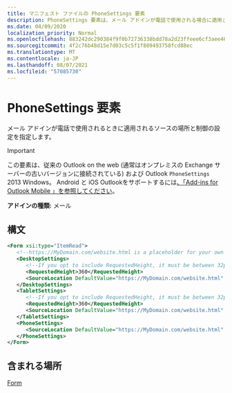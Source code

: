 ```yaml
---
title: マニフェスト ファイルの PhoneSettings 要素
description: PhoneSettings 要素は、メール アドインが電話で使用される場合に適用されるソースの場所と制御設定を指定します。
ms.date: 04/09/2020
localization_priority: Normal
ms.openlocfilehash: 883242dc290384f9f0b72736338bdd78a2d23ffeee6cf3aee46d5acd970654ab
ms.sourcegitcommit: 4f2c76b48d15e7d03c5c5f1f809493758fcd88ec
ms.translationtype: MT
ms.contentlocale: ja-JP
ms.lasthandoff: 08/07/2021
ms.locfileid: "57085730"
---
```

# <a name="phonesettings-element"></a>PhoneSettings 要素

メール アドインが電話で使用されるときに適用されるソースの場所と制御の設定を指定します。

> [!IMPORTANT]
> この要素は、従来の Outlook on the web (通常はオンプレミスの Exchange サーバーの古いバージョンに接続されている) および Outlook `PhoneSettings` 2013 Windows。 Android と iOS Outlookをサポートするには[、「Add-ins for Outlook Mobile 」を参照してください](../../outlook/outlook-mobile-addins.md)。

**アドインの種類:** メール

## <a name="syntax"></a>構文

```XML
<Form xsi:type="ItemRead">
   <!--https://MyDomain.com/website.html is a placeholder for your own add-in website.-->
   <DesktopSettings>
      <!--If you opt to include RequestedHeight, it must be between 32px to 450px, inclusive.-->
      <RequestedHeight>360</RequestedHeight>
      <SourceLocation DefaultValue="https://MyDomain.com/website.html" />
   </DesktopSettings>
   <TabletSettings>
      <!--If you opt to include RequestedHeight, it must be between 32px to 450px, inclusive.-->
      <RequestedHeight>360</RequestedHeight>
      <SourceLocation DefaultValue="https://MyDomain.com/website.html" />
   </TabletSettings>
   <PhoneSettings>
      <SourceLocation DefaultValue="https://MyDomain.com/website.html" />
   </PhoneSettings>
</Form>
```

## <a name="contained-in"></a>含まれる場所

[Form](form.md)

